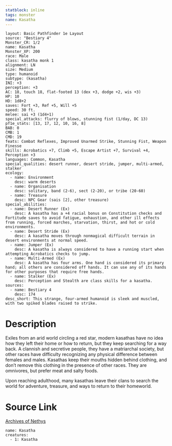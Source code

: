 ```yaml
---
statblock: inline
tags: monster
name: Kasatha
---
```

```statblock
layout: Basic Pathfinder 1e Layout
source: "Bestiary 4"
Monster_CR: 1/2
name: Kasatha
Monster_XP: 200
race: Male
class: kasatha monk 1
alignment: LN
size: Medium
type: humanoid
subtype: (kasatha)
INI: +3
perception: +3
AC: 18, touch 18, flat-footed 13 (dex +3, dodge +2, wis +3)
HP: 10
HD: 1d8+2
saves: Fort +3, Ref +5, Will +5
speed: 30 ft.
melee: sai +3 (1d4+1)
special_attacks: flurry of blows, stunning fist (1/day, DC 13)
pf1e_stats: [13, 17, 12, 10, 16, 8]
BAB: 0
CMB: 1
CMD: 19
feats: Combat Reflexes, Improved Unarmed Strike, Stunning Fist, Weapon Finesse
skills: Acrobatics +7, Climb +5, Escape Artist +7, Survival +4, Perception +3
languages: Common, Kasatha
special_qualities: desert runner, desert stride, jumper, multi-armed, stalker
ecology:
  - name: Environment
    desc: warm deserts
  - name: Organisation
    desc: solitary, band (2-6), sect (2-20), or tribe (20-60)
  - name: Treasure
    desc: NPC Gear (sais [2], other treasure)
special_abilities:
  - name: Desert Runner (Ex)
    desc: A kasatha has a +4 racial bonus on Constitution checks and Fortitude saves to avoid fatigue, exhaustion, and other ill effects from running, forced marches, starvation, thirst, and hot or cold environments.
  - name: Desert Stride (Ex)
    desc: A kasatha moves through nonmagical difficult terrain in desert environments at normal speed.
  - name: Jumper (Ex)
    desc: A kasatha is always considered to have a running start when attempting Acrobatics checks to jump.
  - name: Multi-Armed (Ex)
    desc: A kasatha has four arms. One hand is considered its primary hand; all others are considered off hands. It can use any of its hands for other purposes that require free hands.
  - name: Stalker (Ex)
    desc: Perception and Stealth are class skills for a kasatha.
sources:
  - name: Bestiary 4
    desc: 174
desc_short: This strange, four-armed humanoid is sleek and muscled, with two spiked blades raised to strike.
```
# Description
Exiles from an arid world circling a red star, modern kasathas have no idea how they left their home or how to return, but they keep searching for a way back. A clannish and secretive people, they have a matriarchal society, but other races have difficulty recognizing any physical difference between females and males. Kasathas keep their mouths hidden behind clothing, and don’t remove this clothing in the presence of other races. They are omnivores, but prefer meat and salty foods.

Upon reaching adulthood, many kasathas leave their clans to search the world for adventure, treasure, and ways to return to their homeworld.
# Source Link
[Archives of Nethys](https://aonprd.com/MonsterDisplay.aspx?ItemName=Kasatha)
```encounter-table
name: Kasatha
creatures:
  - 1: Kasatha
```
